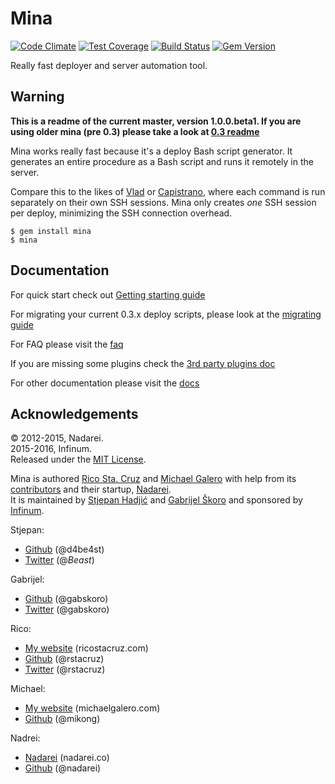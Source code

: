 # Mina

[![Code Climate](https://codeclimate.com/repos/5774207165982076ca005984/badges/6877153919d603250738/gpa.svg)](https://codeclimate.com/repos/5774207165982076ca005984/feed)
[![Test Coverage](https://codeclimate.com/repos/5774207165982076ca005984/badges/6877153919d603250738/coverage.svg)](https://codeclimate.com/repos/5774207165982076ca005984/coverage)
[![Build Status](https://semaphoreci.com/api/v1/d4be4st/mina/branches/master/shields_badge.svg)](https://semaphoreci.com/d4be4st/mina)
[![Gem Version](https://badge.fury.io/rb/mina.svg)](https://badge.fury.io/rb/mina)

Really fast deployer and server automation tool.

## Warning

**This is a readme of the current master, version 1.0.0.beta1. If you are using older mina (pre 0.3) please take a look at [0.3 readme](https://github.com/mina-deploy/mina/blob/v0.3.8/Readme.md)**


Mina works really fast because it's a deploy Bash script generator. It
generates an entire procedure as a Bash script and runs it remotely in the
server.

Compare this to the likes of [Vlad](https://github.com/seattlerb/vlad) or
[Capistrano](https://github.com/capistrano/capistrano), where each command
is run separately on their own SSH sessions. Mina only creates *one* SSH
session per deploy, minimizing the SSH connection overhead.

    $ gem install mina
    $ mina

Documentation
----------------

For quick start check out [Getting starting guide](docs/getting_started.md)

For migrating your current 0.3.x deploy scripts, please look at the [migrating guide](docs/migrating.md)

For FAQ please visit the [faq](docs/faq.md)

If you are missing some plugins check the [3rd party plugins doc](docs/3rd_party_plugins.md)

For other documentation please visit the [docs](docs)

Acknowledgements
----------------

© 2012-2015, Nadarei.  
2015-2016, Infinum.  
Released under the [MIT License](https://www.opensource.org/licenses/mit-license.php).

Mina is authored [Rico Sta. Cruz][rsc] and [Michael Galero][mg] with help from its [contributors][c] and their startup, [Nadarei][nd].  
It is maintained by [Stjepan Hadjić][sh] and [Gabrijel Škoro][gs] and sponsored by [Infinum][inf].

Stjepan:

* [Github](https://github.com/d4be4st) (@d4be4st)
* [Twitter](https://twitter.com/_Beast_) (@_Beast_)

Gabrijel:

* [Github](https://github.com/gabskoro) (@gabskoro)
* [Twitter](https://twitter.com/gabskoro) (@gabskoro)

Rico:

 * [My website](https://ricostacruz.com) (ricostacruz.com)
 * [Github](https://github.com/rstacruz) (@rstacruz)
 * [Twitter](https://twitter.com/rstacruz) (@rstacruz)

Michael:

 * [My website][mg] (michaelgalero.com)
 * [Github](https://github.com/mikong) (@mikong)

Nadrei:

 * [Nadarei](https://nadarei.co) (nadarei.co)
 * [Github](https://github.com/nadarei) (@nadarei)

[rsc]: https://ricostacruz.com
[mg]:  https://devblog.michaelgalero.com/
[c]:   https://github.com/mina-deploy/mina/graphs/contributors
[nd]:  https://nadarei.co
[sh]:  https://github.com/d4be4st
[gs]:  https://github.com/gabskoro
[inf]: https://infinum.co
